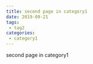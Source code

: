 ```yaml
---
title: second page in category1
date: 2019-09-21
tags:
 - tag2  
categories:
 - category1
---
```


second page in category1